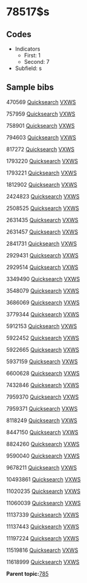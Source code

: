 # 78517$s

## Codes

-   Indicators
    -   First: 1
    -   Second: 7
-   Subfield: s

## Sample bibs

470569 [Quicksearch](https://search.library.yale.edu/catalog/470569) [VXWS](http://prodorbis.library.yale.edu:7014/vxws/GetHoldingsService?bibId=470569)

757959 [Quicksearch](https://search.library.yale.edu/catalog/757959) [VXWS](http://prodorbis.library.yale.edu:7014/vxws/GetHoldingsService?bibId=757959)

758901 [Quicksearch](https://search.library.yale.edu/catalog/758901) [VXWS](http://prodorbis.library.yale.edu:7014/vxws/GetHoldingsService?bibId=758901)

794603 [Quicksearch](https://search.library.yale.edu/catalog/794603) [VXWS](http://prodorbis.library.yale.edu:7014/vxws/GetHoldingsService?bibId=794603)

817272 [Quicksearch](https://search.library.yale.edu/catalog/817272) [VXWS](http://prodorbis.library.yale.edu:7014/vxws/GetHoldingsService?bibId=817272)

1793220 [Quicksearch](https://search.library.yale.edu/catalog/1793220) [VXWS](http://prodorbis.library.yale.edu:7014/vxws/GetHoldingsService?bibId=1793220)

1793221 [Quicksearch](https://search.library.yale.edu/catalog/1793221) [VXWS](http://prodorbis.library.yale.edu:7014/vxws/GetHoldingsService?bibId=1793221)

1812902 [Quicksearch](https://search.library.yale.edu/catalog/1812902) [VXWS](http://prodorbis.library.yale.edu:7014/vxws/GetHoldingsService?bibId=1812902)

2424823 [Quicksearch](https://search.library.yale.edu/catalog/2424823) [VXWS](http://prodorbis.library.yale.edu:7014/vxws/GetHoldingsService?bibId=2424823)

2508525 [Quicksearch](https://search.library.yale.edu/catalog/2508525) [VXWS](http://prodorbis.library.yale.edu:7014/vxws/GetHoldingsService?bibId=2508525)

2631435 [Quicksearch](https://search.library.yale.edu/catalog/2631435) [VXWS](http://prodorbis.library.yale.edu:7014/vxws/GetHoldingsService?bibId=2631435)

2631457 [Quicksearch](https://search.library.yale.edu/catalog/2631457) [VXWS](http://prodorbis.library.yale.edu:7014/vxws/GetHoldingsService?bibId=2631457)

2841731 [Quicksearch](https://search.library.yale.edu/catalog/2841731) [VXWS](http://prodorbis.library.yale.edu:7014/vxws/GetHoldingsService?bibId=2841731)

2929431 [Quicksearch](https://search.library.yale.edu/catalog/2929431) [VXWS](http://prodorbis.library.yale.edu:7014/vxws/GetHoldingsService?bibId=2929431)

2929514 [Quicksearch](https://search.library.yale.edu/catalog/2929514) [VXWS](http://prodorbis.library.yale.edu:7014/vxws/GetHoldingsService?bibId=2929514)

3349490 [Quicksearch](https://search.library.yale.edu/catalog/3349490) [VXWS](http://prodorbis.library.yale.edu:7014/vxws/GetHoldingsService?bibId=3349490)

3548079 [Quicksearch](https://search.library.yale.edu/catalog/3548079) [VXWS](http://prodorbis.library.yale.edu:7014/vxws/GetHoldingsService?bibId=3548079)

3686069 [Quicksearch](https://search.library.yale.edu/catalog/3686069) [VXWS](http://prodorbis.library.yale.edu:7014/vxws/GetHoldingsService?bibId=3686069)

3779344 [Quicksearch](https://search.library.yale.edu/catalog/3779344) [VXWS](http://prodorbis.library.yale.edu:7014/vxws/GetHoldingsService?bibId=3779344)

5912153 [Quicksearch](https://search.library.yale.edu/catalog/5912153) [VXWS](http://prodorbis.library.yale.edu:7014/vxws/GetHoldingsService?bibId=5912153)

5922452 [Quicksearch](https://search.library.yale.edu/catalog/5922452) [VXWS](http://prodorbis.library.yale.edu:7014/vxws/GetHoldingsService?bibId=5922452)

5922665 [Quicksearch](https://search.library.yale.edu/catalog/5922665) [VXWS](http://prodorbis.library.yale.edu:7014/vxws/GetHoldingsService?bibId=5922665)

5937159 [Quicksearch](https://search.library.yale.edu/catalog/5937159) [VXWS](http://prodorbis.library.yale.edu:7014/vxws/GetHoldingsService?bibId=5937159)

6600628 [Quicksearch](https://search.library.yale.edu/catalog/6600628) [VXWS](http://prodorbis.library.yale.edu:7014/vxws/GetHoldingsService?bibId=6600628)

7432846 [Quicksearch](https://search.library.yale.edu/catalog/7432846) [VXWS](http://prodorbis.library.yale.edu:7014/vxws/GetHoldingsService?bibId=7432846)

7959370 [Quicksearch](https://search.library.yale.edu/catalog/7959370) [VXWS](http://prodorbis.library.yale.edu:7014/vxws/GetHoldingsService?bibId=7959370)

7959371 [Quicksearch](https://search.library.yale.edu/catalog/7959371) [VXWS](http://prodorbis.library.yale.edu:7014/vxws/GetHoldingsService?bibId=7959371)

8118249 [Quicksearch](https://search.library.yale.edu/catalog/8118249) [VXWS](http://prodorbis.library.yale.edu:7014/vxws/GetHoldingsService?bibId=8118249)

8447150 [Quicksearch](https://search.library.yale.edu/catalog/8447150) [VXWS](http://prodorbis.library.yale.edu:7014/vxws/GetHoldingsService?bibId=8447150)

8824260 [Quicksearch](https://search.library.yale.edu/catalog/8824260) [VXWS](http://prodorbis.library.yale.edu:7014/vxws/GetHoldingsService?bibId=8824260)

9590040 [Quicksearch](https://search.library.yale.edu/catalog/9590040) [VXWS](http://prodorbis.library.yale.edu:7014/vxws/GetHoldingsService?bibId=9590040)

9678211 [Quicksearch](https://search.library.yale.edu/catalog/9678211) [VXWS](http://prodorbis.library.yale.edu:7014/vxws/GetHoldingsService?bibId=9678211)

10493861 [Quicksearch](https://search.library.yale.edu/catalog/10493861) [VXWS](http://prodorbis.library.yale.edu:7014/vxws/GetHoldingsService?bibId=10493861)

11020235 [Quicksearch](https://search.library.yale.edu/catalog/11020235) [VXWS](http://prodorbis.library.yale.edu:7014/vxws/GetHoldingsService?bibId=11020235)

11060039 [Quicksearch](https://search.library.yale.edu/catalog/11060039) [VXWS](http://prodorbis.library.yale.edu:7014/vxws/GetHoldingsService?bibId=11060039)

11137339 [Quicksearch](https://search.library.yale.edu/catalog/11137339) [VXWS](http://prodorbis.library.yale.edu:7014/vxws/GetHoldingsService?bibId=11137339)

11137443 [Quicksearch](https://search.library.yale.edu/catalog/11137443) [VXWS](http://prodorbis.library.yale.edu:7014/vxws/GetHoldingsService?bibId=11137443)

11197224 [Quicksearch](https://search.library.yale.edu/catalog/11197224) [VXWS](http://prodorbis.library.yale.edu:7014/vxws/GetHoldingsService?bibId=11197224)

11519816 [Quicksearch](https://search.library.yale.edu/catalog/11519816) [VXWS](http://prodorbis.library.yale.edu:7014/vxws/GetHoldingsService?bibId=11519816)

11618999 [Quicksearch](https://search.library.yale.edu/catalog/11618999) [VXWS](http://prodorbis.library.yale.edu:7014/vxws/GetHoldingsService?bibId=11618999)

**Parent topic:**[785](../../tags/785/785.md)

